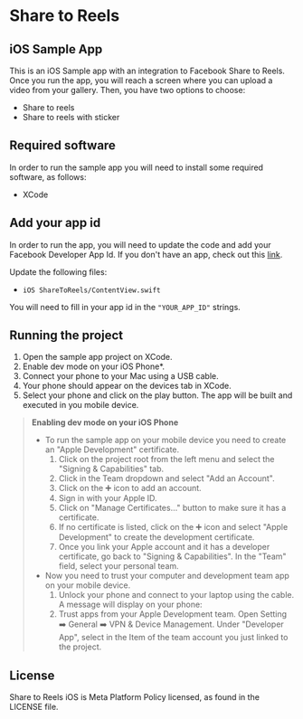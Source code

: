 # Share to Reels

## iOS Sample App

This is an iOS Sample app with an integration to Facebook Share to Reels. Once you run the app, you will reach a screen where you can upload a video from your gallery. Then, you have two options to choose:

- Share to reels
- Share to reels with sticker

## Required software

In order to run the sample app you will need to install some required software, as follows:

- XCode

## Add your app id

In order to run the app, you will need to update the code and add your Facebook Developer App Id. If you don't have an app, check out this [link](https://developers.facebook.com/docs/development/).

Update the following files:
- `iOS ShareToReels/ContentView.swift`

You will need to fill in your app id in the `"YOUR_APP_ID"` strings.

## Running the project

1. Open the sample app project on XCode.
3. Enable dev mode on your iOS Phone*.
4. Connect your phone to your Mac using a USB cable.
5. Your phone should appear on the devices tab in XCode.
6. Select your phone and click on the play button. The app will be built and executed in you mobile device.


> **Enabling dev mode on your iOS Phone**
>- To run the sample app on your mobile device you need to create an "Apple Development" certificate.
>   1. Click on the project root from the left menu and select the "Signing & Capabilities" tab.
>   2. Click in the Team dropdown and select "Add an Account".
>   3. Click on the :heavy_plus_sign: icon to add an account.
>   4. Sign in with your Apple ID.
>   5. Click on "Manage Certificates…" button to make sure it has a certificate.
>   6. If no certificate is listed, click on the :heavy_plus_sign: icon and select "Apple Development" to create the development certificate.
>   7. Once you link your Apple account and it has a developer certificate, go back to "Signing & Capabilities". In the "Team" field, select your personal team.
>- Now you need to trust your computer and development team app on your mobile device.
>   1. Unlock your phone and connect to your laptop using the cable. A message will  display on your phone:
>   2. Trust apps from your Apple Development team. Open Setting :arrow_right: General :arrow_right: VPN & Device Management. Under "Developer App", select in the Item of the team account you just linked to the project.

## License
Share to Reels iOS is Meta Platform Policy licensed, as found in the LICENSE file.
